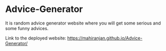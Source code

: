 # Advice-Generator

It is random advice generator website where you will get some serious and some funny advices.

Link to the deployed website: https://mahiranjan.github.io/Advice-Generator/
